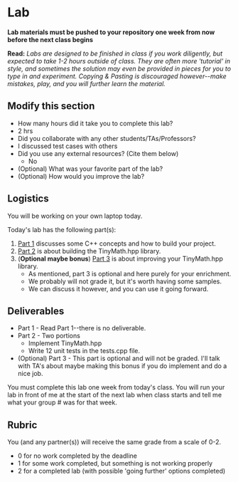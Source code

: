 # Lab

**Lab materials must be pushed to your repository one week from now before the next class begins**

**Read:** *Labs are designed to be finished in class if you work diligently, but expected to take 1-2 hours outside of class. They are often more 'tutorial' in style, and sometimes the solution may even be provided in pieces for you to type in and experiment. Copying & Pasting is discouraged however--make mistakes, play, and you will further learn the material.*

## Modify this section

- How many hours did it take you to complete this lab?
- 2 hrs
- Did you collaborate with any other students/TAs/Professors?
- I discussed test cases with others
- Did you use any external resources? (Cite them below)
  - No
- (Optional) What was your favorite part of the lab?
- (Optional) How would you improve the lab?

## Logistics

You will be working on your own laptop today.

Today's lab has the following part(s):

1. [Part 1](./part1) discusses some C++ concepts and how to build your project.
2. [Part 2](./part2) is about building the TinyMath.hpp library.
3. (**Optional maybe bonus**) [Part 3](./part3) is about improving your TinyMath.hpp library.
    - As mentioned, part 3 is optional and here purely for your enrichment.
    - We probably will not grade it, but it's worth having some samples.
    - We can discuss it however, and you can use it going forward.


## Deliverables

- Part 1 - Read Part 1--there is no deliverable.
- Part 2 - Two portions
  - Implement TinyMath.hpp
  - Write 12 unit tests in the tests.cpp file.
- (Optional) Part 3 - This part is optional and will not be graded. I'll talk with TA's about maybe making this bonus if you do implement and do a nice job.

You must complete this lab one week from today's class. You will run your lab in front of me at the start of the next lab when class starts and tell me what your group # was for that week.

## Rubric

You (and any partner(s)) will receive the same grade from a scale of 0-2.

- 0 for no work completed by the deadline
- 1 for some work completed, but something is not working properly
- 2 for a completed lab (with possible 'going further' options completed)

